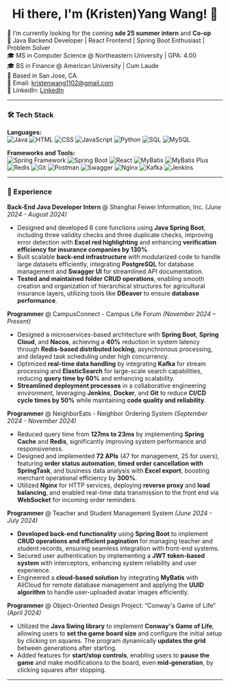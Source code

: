 <h1 align="center">Hi there, I'm (Kristen)Yang Wang! 👋</h1>

🌱 I’m currently looking for the coming **sde 25 summer intern** and **Co-op**  
🚀 Java Backend Developer | React Frontend | Spring Boot Enthusiast | Problem Solver  
🎓 MS in Computer Science @ Northeastern University | GPA: 4.00  
🎓 BS in Finance @ American University | Cum Laude  
📍 Based in San Jose, CA  
📧 Email: kristenwang1102@gmail.com  
🔗 LinkedIn: [LinkedIn](https://www.linkedin.com/in/yangwang78ab91189/)

---

### 🛠 Tech Stack

**Languages:**  
![Java](https://img.shields.io/badge/Java-ED8B00?style=for-the-badge&logo=openjdk&logoColor=white)
![HTML](https://img.shields.io/badge/HTML5-E34F26?style=for-the-badge&logo=html5&logoColor=white)
![CSS](https://img.shields.io/badge/CSS3-1572B6?style=for-the-badge&logo=css3&logoColor=white)
![JavaScript](https://img.shields.io/badge/JavaScript-F7DF1E?style=for-the-badge&logo=javascript&logoColor=black)
![Python](https://img.shields.io/badge/Python-3776AB?style=for-the-badge&logo=python&logoColor=white)
![SQL](https://img.shields.io/badge/SQL-4479A1?style=for-the-badge&logo=mysql&logoColor=white)
![MySQL](https://img.shields.io/badge/MySQL-005C84?style=for-the-badge&logo=mysql&logoColor=white)

**Frameworks and Tools:**  
![Spring Framework](https://img.shields.io/badge/Spring%20framework-6DB33F?style=for-the-badge&logo=spring&logoColor=white)
![Spring Boot](https://img.shields.io/badge/Spring%20Boot-6DB33F?style=for-the-badge&logo=spring-boot&logoColor=white)
![React](https://shields.io/badge/react-black?logo=react&style=for-the-badge)
![MyBatis](https://img.shields.io/badge/MyBatis-4479A1?style=for-the-badge&logo=java&logoColor=white)
![MyBatis Plus](https://img.shields.io/badge/MyBatis_Plus-4479A1?style=for-the-badge&logo=java&logoColor=white)
![Redis](https://img.shields.io/badge/Redis-DC382D?style=for-the-badge&logo=redis&logoColor=white)
![Git](https://img.shields.io/badge/Git-F05032?style=for-the-badge&logo=git&logoColor=white)
![Postman](https://img.shields.io/badge/Postman-FF6C37?style=for-the-badge&logo=postman&logoColor=white)
![Swagger](https://img.shields.io/badge/Swagger-85EA2D?style=for-the-badge&logo=swagger&logoColor=white)
![Nginx](https://img.shields.io/badge/Nginx-009639?style=for-the-badge&logo=nginx&logoColor=white)
![Kafka](https://img.shields.io/badge/Kafka-231F20?style=for-the-badge&logo=apache-kafka&logoColor=white)
![Jenkins](https://img.shields.io/badge/Jenkins-D24939?style=for-the-badge&logo=jenkins&logoColor=white)

---

### 💼 Experience

**Back-End Java Developer Intern** @ Shanghai Feiwei Information, Inc. *(June 2024 - August 2024)*  

- Designed and developed 6 core functions using **Java Spring Boot**, including three validity checks and three duplicate checks, improving error detection with **Excel red highlighting** and enhancing **verification efficiency for insurance companies by 130%**.
- Built scalable **back-end infrastructure** with modularized code to handle large datasets efficiently, integrating **PostgreSQL** for database management and **Swagger UI** for streamlined API documentation.
- **Tested and maintained folder CRUD operations**, enabling smooth creation and organization of hierarchical structures for agricultural insurance layers, utilizing tools like **DBeaver** to ensure **database performance**.

**Programmer** @ CampusConnect - Campus Life Forum *(November 2024 – Present)*  

- Designed a microservices-based architecture with **Spring Boot**, **Spring Cloud**, and **Nacos**, achieving a **40%** reduction in system latency through **Redis-based distributed locking**, asynchronous processing, and delayed task scheduling under high concurrency.
- Optimized **real-time data handling** by integrating **Kafka** for stream processing and **ElasticSearch** for large-scale search capabilities, reducing **query time by 60%** and enhancing scalability.
- **Streamlined deployment processes** in a collaborative engineering environment, leveraging **Jenkins**, **Docker**, and **Git** to reduce **CI/CD cycle times by 50%** while maintaining **code quality and reliability**.

**Programmer** @ NeighborEats - Neighbor Ordering System *(September 2024 - November 2024)*  

- Reduced query time from **127ms to 23ms** by implementing **Spring Cache** and **Redis**, significantly improving system performance and responsiveness.
- Designed and implemented **72 APIs** (47 for management, 25 for users), featuring **order status automation**, **timed order cancellation with SpringTask**, and business data analysis with **Excel export**, boosting merchant operational efficiency by **300%**.
- Utilized **Nginx** for HTTP services, deploying **reverse proxy** and **load balancing**, and enabled real-time data transmission to the front end via **WebSocket** for incoming order reminders.

**Programmer** @ Teacher and Student Management System *(June 2024 - July 2024)*  

- **Developed back-end functionality** using **Spring Boot** to implement **CRUD operations and efficient pagination** for managing teacher and student records, ensuring seamless integration with front-end systems.
- Secured user authentication by implementing a **JWT token-based system** with interceptors, enhancing system reliability and user experience.
- Engineered a **cloud-based solution** by integrating **MyBatis** with AliCloud for remote database management and applying the **UUID algorithm** to handle user-uploaded avatar images efficiently.

**Programmer** @ Object-Oriented Design Project: “Conway's Game of Life” *(April 2024)*  

- Utilized the **Java Swing library** to implement **Conway's Game of Life**, allowing users to **set the game board size** and configure the initial setup by clicking on squares. The program dynamically **updates the grid** between generations after starting.
- Added features for **start/stop controls**, enabling users to **pause the game** and make modifications to the board, even **mid-generation**, by clicking squares after stopping.

---
